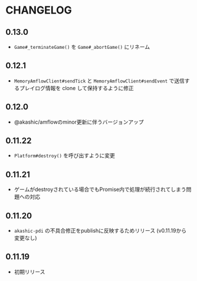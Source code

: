 # CHANGELOG

## 0.13.0
* `Game#_terminateGame()` を `Game#_abortGame()` にリネーム

## 0.12.1
* `MemoryAmflowClient#sendTick` と `MemoryAmflowClient#sendEvent` で送信するプレイログ情報を clone して保持するように修正

## 0.12.0
* @akashic/amflowのminor更新に伴うバージョンアップ

## 0.11.22
* `Platform#destroy()` を呼び出すように変更

## 0.11.21
* ゲームがdestroyされている場合でもPromise内で処理が続行されてしまう問題への対応

## 0.11.20
* `akashic-pdi` の不具合修正をpublishに反映するためリリース (v0.11.19から変更なし)

## 0.11.19
* 初期リリース
